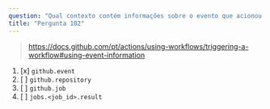 ```yaml
---
question: "Qual contexto contém informações sobre o evento que acionou a execução de um workflow?"
title: "Pergunta 102"
---
```


> https://docs.github.com/pt/actions/using-workflows/triggering-a-workflow#using-event-information
1. [x] `github.event`
1. [ ] `github.repository`
1. [ ] `github.job`
1. [ ] `jobs.<job_id>.result`
